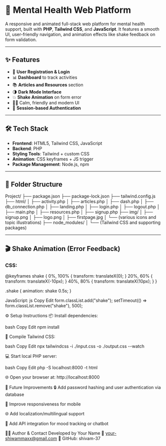 # 🧠 Mental Health Web Platform

A responsive and animated full-stack web platform for mental health support, built with **PHP**, **Tailwind CSS**, and **JavaScript**. It features a smooth UI, user-friendly navigation, and animation effects like shake feedback on form validation.

---

## ✨ Features

- 👤 **User Registration & Login**
- 📊 **Dashboard** to track activities
- 📚 **Articles and Resources** section
- 🌗 **Dark Mode Interface**
- 💥 **Shake Animation** on form error
- 🧘‍♀️ Calm, friendly and modern UI
- 🔐 **Session-based Authentication**

---

## 🛠️ Tech Stack

- **Frontend**: HTML5, Tailwind CSS, JavaScript
- **Backend**: PHP
- **Styling Tools**: Tailwind + custom CSS
- **Animation**: CSS keyframes + JS trigger
- **Package Management**: Node.js, npm

---

## 📁 Folder Structure

Project/
├── package.json
├── package-lock.json
├── tailwind.config.js
├── html/
│ ├── activity.php
│ ├── articles.php
│ ├── dash.php
│ ├── db_connection.php
│ ├── landing.php
│ ├── login.php
│ ├── logout.php
│ ├── main.php
│ ├── resources.php
│ ├── signup.php
├── img/
│ ├── signup.png
│ ├── logo.png
│ ├── firstpage.jpg
│ └── (various icons and topic illustrations)
├── node_modules/
│ └── (Tailwind CSS and supporting packages)


---

## 🎬 Shake Animation (Error Feedback)

### CSS:

@keyframes shake {
  0%, 100% { transform: translateX(0); }
  20%, 60% { transform: translateX(-10px); }
  40%, 80% { transform: translateX(10px); }
}

.shake {
  animation: shake 0.5s;
}

JavaScript:
js
Copy
Edit
form.classList.add("shake");
setTimeout(() => form.classList.remove("shake"), 500);

⚙️ Setup Instructions
📦 Install dependencies:

bash
Copy
Edit
npm install

🧵 Compile Tailwind CSS:

bash
Copy
Edit
npx tailwindcss -i ./input.css -o ./output.css --watch

💻 Start local PHP server:

bash
Copy
Edit
php -S localhost:8000 -t html

🌐 Open your browser at:
http://localhost:8000

🔮 Future Improvements
🔒 Add password hashing and user authentication via database

📱 Improve responsiveness for mobile

🌐 Add localization/multilingual support

🧩 Add API integration for mood tracking or chatbot

🙋‍♂️ Author & Contact
Developed by Your Name
📧 your-shiwammaxx@gmail.com
🐙 GitHub: shivam-37


